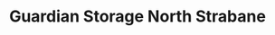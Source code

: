 ---
title: "Guardian Storage North Strabane"
url: /canonsburg/guardian-storage-north-strabane/
shop: Mieten
---